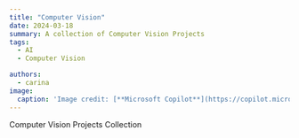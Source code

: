 ```yaml
---
title: "Computer Vision"
date: 2024-03-18
summary: A collection of Computer Vision Projects
tags: 
  - AI
  - Computer Vision

authors:
  - carina
image:
  caption: 'Image credit: [**Microsoft Copilot**](https://copilot.microsoft.com/)'
---
```


Computer Vision Projects Collection
